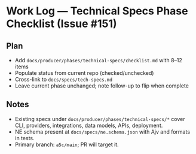 # Work Log — Technical Specs Phase Checklist (Issue #151)

## Plan
- Add `docs/producer/phases/technical-specs/checklist.md` with 8–12 items
- Populate status from current repo (checked/unchecked)
- Cross-link to `docs/specs/tech-specs.md`
- Leave current phase unchanged; note follow-up to flip when complete

## Notes
- Existing specs under `docs/producer/phases/technical-specs/*` cover CLI, providers, integrations, data models, APIs, deployment.
- NE schema present at `docs/specs/ne.schema.json` with Ajv and formats in tests.
- Primary branch: `a5c/main`; PR will target it.
